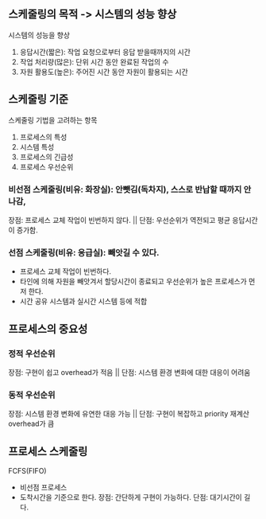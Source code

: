 ## 스케줄링의 목적 -> 시스템의 성능 향상
시스템의 성능을 향상
1. 응답시간(짧은): 작업 요청으로부터 응답 받을때까지의 시간
2. 작업 처리량(많은): 단위 시간 동안 완료된 작업의 수
3. 자원 활용도(높은): 주어진 시간 동안 자원이 활용되는 시간

## 스케줄링 기준
스케줄링 기법을 고려하는 항목

1. 프로세스의 특성
2. 시스템 특성
3. 프로세스의 긴급성
4. 프로세스 우선순위

### 비선점 스케줄링(비유: 화장실): 안뺏김(독차지), 스스로 반납할 때까지 안나감, 
  장점: 프로세스 교체 작업이 빈번하지 않다. || 단점: 우선순위가 역전되고 평균 응답시간이 증가함.

### 선점 스케줄링(비유: 응급실): 빼앗길 수 있다.
- 프로세스 교체 작업이 빈번하다.
- 타인에 의해 자원을 빼앗겨서 할당시간이 종료되고 우선순위가 높은 프로세스가 먼저 한다.
- 시간 공유 시스템과 실시간 시스템 등에 적합

## 프로세스의 중요성
### 정적 우선순위
장점: 구현이 쉽고 overhead가 적음 || 단점: 시스템 환경 변화에 대한 대응이 어려움

### 동적 우선순위
장점: 시스템 환경 변화에 유연한 대응 가능 || 단점: 구현이 복잡하고 priority 재계산 overhead가 큼

## 프로세스 스케줄링

FCFS(FIFO)
* 비선점 프로세스
* 도착시간을 기준으로 한다.
장점: 간단하게 구현이 가능하다.
단점: 대기시간이 길다.

